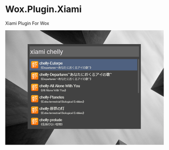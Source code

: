 Wox.Plugin.Xiami
================

Xiami Plugin For Wox

![](https://github.com/harry159821/Wox.Plugin.Xiami/raw/master/Xiami.png)
